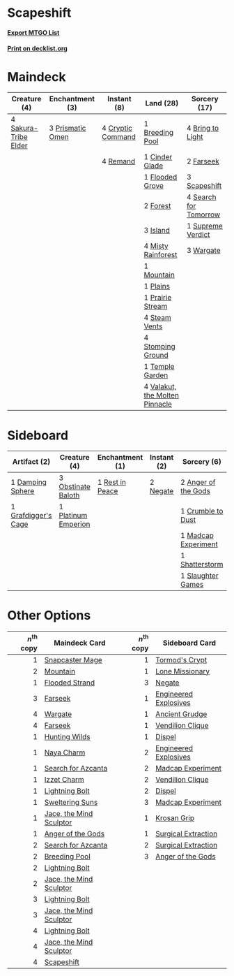 # Scapeshift

#### [Export MTGO List](../collection/Scapeshift/Scapeshift.txt)
#### [Print on decklist.org](http://decklist.org/?deckmain=1%09Breeding%20Pool%0A4%09Bring%20to%20Light%0A1%09Cinder%20Glade%0A4%09Cryptic%20Command%0A2%09Farseek%0A1%09Flooded%20Grove%0A2%09Forest%0A3%09Island%0A4%09Misty%20Rainforest%0A1%09Mountain%0A1%09Plains%0A1%09Prairie%20Stream%0A3%09Prismatic%20Omen%0A4%09Remand%0A4%09Sakura-Tribe%20Elder%0A3%09Scapeshift%0A4%09Search%20for%20Tomorrow%0A4%09Steam%20Vents%0A4%09Stomping%20Ground%0A1%09Supreme%20Verdict%0A1%09Temple%20Garden%0A4%09Valakut,%20the%20Molten%20Pinnacle%0A3%09Wargate&deckside=2%09Anger%20of%20the%20Gods%0A1%09Crumble%20to%20Dust%0A1%09Damping%20Sphere%0A1%09Grafdigger's%20Cage%0A1%09Madcap%20Experiment%0A2%09Negate%0A3%09Obstinate%20Baloth%0A1%09Platinum%20Emperion%0A1%09Rest%20in%20Peace%0A1%09Shatterstorm%0A1%09Slaughter%20Games)
# Maindeck

|                                         Creature (4)                                          |                                      Enchantment (3)                                      |                                        Instant (8)                                         |                                                Land (28)                                                |                                          Sorcery (17)                                          |
|-----------------------------------------------------------------------------------------------|-------------------------------------------------------------------------------------------|--------------------------------------------------------------------------------------------|---------------------------------------------------------------------------------------------------------|------------------------------------------------------------------------------------------------|
|4 [Sakura-Tribe Elder](http://gatherer.wizards.com/Pages/Card/Details.aspx?multiverseid=382351)|3 [Prismatic Omen](http://gatherer.wizards.com/Pages/Card/Details.aspx?multiverseid=151989)|4 [Cryptic Command](http://gatherer.wizards.com/Pages/Card/Details.aspx?multiverseid=370439)|1 [Breeding Pool](http://gatherer.wizards.com/Pages/Card/Details.aspx?multiverseid=405095)               |4 [Bring to Light](http://gatherer.wizards.com/Pages/Card/Details.aspx?multiverseid=401831)     |
|                                                                                               |                                                                                           |4 [Remand](http://gatherer.wizards.com/Pages/Card/Details.aspx?multiverseid=397881)         |1 [Cinder Glade](http://gatherer.wizards.com/Pages/Card/Details.aspx?multiverseid=405097)                |2 [Farseek](http://gatherer.wizards.com/Pages/Card/Details.aspx?multiverseid=433081)            |
|                                                                                               |                                                                                           |                                                                                            |1 [Flooded Grove](http://gatherer.wizards.com/Pages/Card/Details.aspx?multiverseid=442228)               |3 [Scapeshift](http://gatherer.wizards.com/Pages/Card/Details.aspx?multiverseid=146593)         |
|                                                                                               |                                                                                           |                                                                                            |2 [Forest](http://gatherer.wizards.com/Pages/Card/Details.aspx?multiverseid=439605)                      |4 [Search for Tomorrow](http://gatherer.wizards.com/Pages/Card/Details.aspx?multiverseid=205408)|
|                                                                                               |                                                                                           |                                                                                            |3 [Island](http://gatherer.wizards.com/Pages/Card/Details.aspx?multiverseid=439602)                      |1 [Supreme Verdict](http://gatherer.wizards.com/Pages/Card/Details.aspx?multiverseid=438776)    |
|                                                                                               |                                                                                           |                                                                                            |4 [Misty Rainforest](http://gatherer.wizards.com/Pages/Card/Details.aspx?multiverseid=426065)            |3 [Wargate](http://gatherer.wizards.com/Pages/Card/Details.aspx?multiverseid=180592)            |
|                                                                                               |                                                                                           |                                                                                            |1 [Mountain](http://gatherer.wizards.com/Pages/Card/Details.aspx?multiverseid=439604)                    |                                                                                                |
|                                                                                               |                                                                                           |                                                                                            |1 [Plains](http://gatherer.wizards.com/Pages/Card/Details.aspx?multiverseid=439601)                      |                                                                                                |
|                                                                                               |                                                                                           |                                                                                            |1 [Prairie Stream](http://gatherer.wizards.com/Pages/Card/Details.aspx?multiverseid=405105)              |                                                                                                |
|                                                                                               |                                                                                           |                                                                                            |4 [Steam Vents](http://gatherer.wizards.com/Pages/Card/Details.aspx?multiverseid=405109)                 |                                                                                                |
|                                                                                               |                                                                                           |                                                                                            |4 [Stomping Ground](http://gatherer.wizards.com/Pages/Card/Details.aspx?multiverseid=405110)             |                                                                                                |
|                                                                                               |                                                                                           |                                                                                            |1 [Temple Garden](http://gatherer.wizards.com/Pages/Card/Details.aspx?multiverseid=405112)               |                                                                                                |
|                                                                                               |                                                                                           |                                                                                            |4 [Valakut, the Molten Pinnacle](http://gatherer.wizards.com/Pages/Card/Details.aspx?multiverseid=190400)|                                                                                                |


# Sideboard

|                                         Artifact (2)                                         |                                         Creature (4)                                         |                                     Enchantment (1)                                      |                                    Instant (2)                                    |                                         Sorcery (6)                                          |
|----------------------------------------------------------------------------------------------|----------------------------------------------------------------------------------------------|------------------------------------------------------------------------------------------|-----------------------------------------------------------------------------------|----------------------------------------------------------------------------------------------|
|1 [Damping Sphere](http://gatherer.wizards.com/Pages/Card/Details.aspx?multiverseid=443101)   |3 [Obstinate Baloth](http://gatherer.wizards.com/Pages/Card/Details.aspx?multiverseid=438745) |1 [Rest in Peace](http://gatherer.wizards.com/Pages/Card/Details.aspx?multiverseid=442021)|2 [Negate](http://gatherer.wizards.com/Pages/Card/Details.aspx?multiverseid=447135)|2 [Anger of the Gods](http://gatherer.wizards.com/Pages/Card/Details.aspx?multiverseid=438682)|
|1 [Grafdigger's Cage](http://gatherer.wizards.com/Pages/Card/Details.aspx?multiverseid=426046)|1 [Platinum Emperion](http://gatherer.wizards.com/Pages/Card/Details.aspx?multiverseid=215092)|                                                                                          |                                                                                   |1 [Crumble to Dust](http://gatherer.wizards.com/Pages/Card/Details.aspx?multiverseid=401850)  |
|                                                                                              |                                                                                              |                                                                                          |                                                                                   |1 [Madcap Experiment](http://gatherer.wizards.com/Pages/Card/Details.aspx?multiverseid=417695)|
|                                                                                              |                                                                                              |                                                                                          |                                                                                   |1 [Shatterstorm](http://gatherer.wizards.com/Pages/Card/Details.aspx?multiverseid=430683)     |
|                                                                                              |                                                                                              |                                                                                          |                                                                                   |1 [Slaughter Games](http://gatherer.wizards.com/Pages/Card/Details.aspx?multiverseid=290532)  |


# Other Options

|*n*<sup>th</sup> copy|                                          Maindeck Card                                           |*n*<sup>th</sup> copy|                                         Sideboard Card                                         |
|--------------------:|--------------------------------------------------------------------------------------------------|--------------------:|------------------------------------------------------------------------------------------------|
|                    1|[Snapcaster Mage](http://gatherer.wizards.com/Pages/Card/Details.aspx?multiverseid=425875)        |                    1|[Tormod's Crypt](http://gatherer.wizards.com/Pages/Card/Details.aspx?multiverseid=389723)       |
|                    2|[Mountain](http://gatherer.wizards.com/Pages/Card/Details.aspx?multiverseid=439604)               |                    1|[Lone Missionary](http://gatherer.wizards.com/Pages/Card/Details.aspx?multiverseid=425839)      |
|                    1|[Flooded Strand](http://gatherer.wizards.com/Pages/Card/Details.aspx?multiverseid=405098)         |                    3|[Negate](http://gatherer.wizards.com/Pages/Card/Details.aspx?multiverseid=447135)               |
|                    3|[Farseek](http://gatherer.wizards.com/Pages/Card/Details.aspx?multiverseid=433081)                |                    1|[Engineered Explosives](http://gatherer.wizards.com/Pages/Card/Details.aspx?multiverseid=370549)|
|                    4|[Wargate](http://gatherer.wizards.com/Pages/Card/Details.aspx?multiverseid=180592)                |                    1|[Ancient Grudge](http://gatherer.wizards.com/Pages/Card/Details.aspx?multiverseid=425913)       |
|                    4|[Farseek](http://gatherer.wizards.com/Pages/Card/Details.aspx?multiverseid=433081)                |                    1|[Vendilion Clique](http://gatherer.wizards.com/Pages/Card/Details.aspx?multiverseid=370390)     |
|                    1|[Hunting Wilds](http://gatherer.wizards.com/Pages/Card/Details.aspx?multiverseid=451107)          |                    1|[Dispel](http://gatherer.wizards.com/Pages/Card/Details.aspx?multiverseid=201562)               |
|                    1|[Naya Charm](http://gatherer.wizards.com/Pages/Card/Details.aspx?multiverseid=137905)             |                    2|[Engineered Explosives](http://gatherer.wizards.com/Pages/Card/Details.aspx?multiverseid=370549)|
|                    1|[Search for Azcanta](http://gatherer.wizards.com/Pages/Card/Details.aspx?multiverseid=435226)     |                    2|[Madcap Experiment](http://gatherer.wizards.com/Pages/Card/Details.aspx?multiverseid=417695)    |
|                    1|[Izzet Charm](http://gatherer.wizards.com/Pages/Card/Details.aspx?multiverseid=425996)            |                    2|[Vendilion Clique](http://gatherer.wizards.com/Pages/Card/Details.aspx?multiverseid=370390)     |
|                    1|[Lightning Bolt](http://gatherer.wizards.com/Pages/Card/Details.aspx?multiverseid=234704)         |                    2|[Dispel](http://gatherer.wizards.com/Pages/Card/Details.aspx?multiverseid=201562)               |
|                    1|[Sweltering Suns](http://gatherer.wizards.com/Pages/Card/Details.aspx?multiverseid=426851)        |                    3|[Madcap Experiment](http://gatherer.wizards.com/Pages/Card/Details.aspx?multiverseid=417695)    |
|                    1|[Jace, the Mind Sculptor](http://gatherer.wizards.com/Pages/Card/Details.aspx?multiverseid=382979)|                    1|[Krosan Grip](http://gatherer.wizards.com/Pages/Card/Details.aspx?multiverseid=370557)          |
|                    1|[Anger of the Gods](http://gatherer.wizards.com/Pages/Card/Details.aspx?multiverseid=438682)      |                    1|[Surgical Extraction](http://gatherer.wizards.com/Pages/Card/Details.aspx?multiverseid=397706)  |
|                    2|[Search for Azcanta](http://gatherer.wizards.com/Pages/Card/Details.aspx?multiverseid=435226)     |                    2|[Surgical Extraction](http://gatherer.wizards.com/Pages/Card/Details.aspx?multiverseid=397706)  |
|                    2|[Breeding Pool](http://gatherer.wizards.com/Pages/Card/Details.aspx?multiverseid=405095)          |                    3|[Anger of the Gods](http://gatherer.wizards.com/Pages/Card/Details.aspx?multiverseid=438682)    |
|                    2|[Lightning Bolt](http://gatherer.wizards.com/Pages/Card/Details.aspx?multiverseid=234704)         |                     |                                                                                                |
|                    2|[Jace, the Mind Sculptor](http://gatherer.wizards.com/Pages/Card/Details.aspx?multiverseid=382979)|                     |                                                                                                |
|                    3|[Lightning Bolt](http://gatherer.wizards.com/Pages/Card/Details.aspx?multiverseid=234704)         |                     |                                                                                                |
|                    3|[Jace, the Mind Sculptor](http://gatherer.wizards.com/Pages/Card/Details.aspx?multiverseid=382979)|                     |                                                                                                |
|                    4|[Lightning Bolt](http://gatherer.wizards.com/Pages/Card/Details.aspx?multiverseid=234704)         |                     |                                                                                                |
|                    4|[Jace, the Mind Sculptor](http://gatherer.wizards.com/Pages/Card/Details.aspx?multiverseid=382979)|                     |                                                                                                |
|                    4|[Scapeshift](http://gatherer.wizards.com/Pages/Card/Details.aspx?multiverseid=146593)             |                     |                                                                                                |

